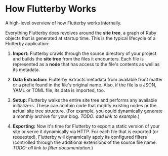 # How Flutterby Works

<div class="intro" markdown="1">
A high-level overview of how Flutterby works internally.
</div>

Everything Flutterby does revolves around the **site tree**, a graph of Ruby objects that is generated at startup time. This is the typical lifecycle of a Flutterby application:

1. **Import:** Flutterby crawls through the source directory of your project and builds the **site tree** from the files it encounters. Each file is represented as a **node** that has access to the file's contents as well as its metadata.

2. **Data Extraction:** Flutterby extracts metadata from available front matter or a prefix found in the file's original name. Also, if the file is a JSON, YAML or TOML file, its data is imported, too.

3. **Setup:** Flutterby walks the entire site tree and performs any available initializers. These can contain code that modify existing nodes or the actual site tree structure. (For example, you could dynamically generate a monthly archive for your blog. _TODO: add link to example._)

4. **Exporting:** Now it's time for Flutterby to export a static version of your site or serve it dynamically via HTTP. For each file that is exported (or requested), Flutterby will dynamically apply its configured filters (controlled through the additional extensions of the source file name. _TODO: all link to filter documentation._)
